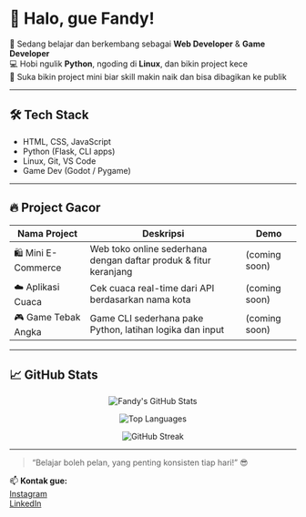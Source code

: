 # 👋 Halo, gue Fandy!

🌱 Sedang belajar dan berkembang sebagai **Web Developer** & **Game Developer**  
💻 Hobi ngulik **Python**, ngoding di **Linux**, dan bikin project kece  
🚀 Suka bikin project mini biar skill makin naik dan bisa dibagikan ke publik

---

## 🛠️ Tech Stack
- HTML, CSS, JavaScript
- Python (Flask, CLI apps)
- Linux, Git, VS Code
- Game Dev (Godot / Pygame)

---

## 🔥 Project Gacor

| Nama Project | Deskripsi | Demo |
|--------------|-----------|------|
| 🛍️ Mini E-Commerce | Web toko online sederhana dengan daftar produk & fitur keranjang | (coming soon) |
| ☁️ Aplikasi Cuaca | Cek cuaca real-time dari API berdasarkan nama kota | (coming soon) |
| 🎮 Game Tebak Angka | Game CLI sederhana pake Python, latihan logika dan input | (coming soon) |

---

## 📈 GitHub Stats

<p align="center">
  <img src="https://github-readme-stats.vercel.app/api?username=FandyFromEastside&show_icons=true&theme=tokyonight" alt="Fandy's GitHub Stats" />
</p>

<p align="center">
  <img src="https://github-readme-stats.vercel.app/api/top-langs/?username=FandyFromEastside&layout=compact&theme=tokyonight" alt="Top Languages" />
</p>

<p align="center">
  <img src="https://github-readme-streak-stats.herokuapp.com/?user=FandyFromEastside&theme=tokyonight" alt="GitHub Streak" />
</p>

---

> “Belajar boleh pelan, yang penting konsisten tiap hari!” 😎

📫 **Kontak gue:**  
[Instagram](https://instagram.com/fandiiiyy)  
[LinkedIn](https://linkedin.com/in/murfandiramadani)
